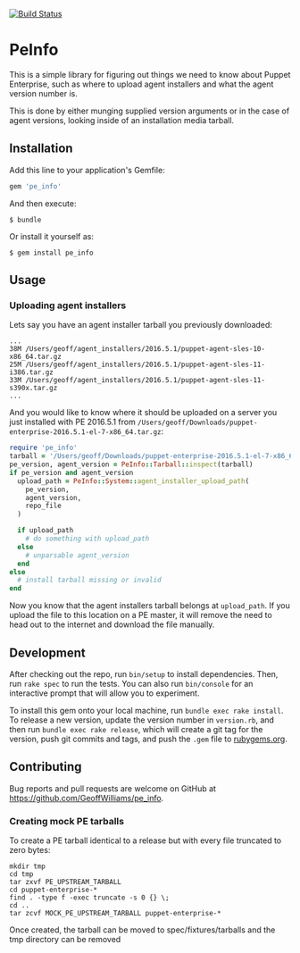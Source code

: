 [![Build Status](https://travis-ci.org/GeoffWilliams/pe_info.svg?branch=master)](https://travis-ci.org/GeoffWilliams/pe_info)
# PeInfo

This is a simple library for figuring out things we need to know about Puppet
Enterprise, such as where to upload agent installers and what the agent version
number is.

This is done by either munging supplied version arguments or in the case of
agent versions, looking inside of an installation media tarball.

## Installation

Add this line to your application's Gemfile:

```ruby
gem 'pe_info'
```

And then execute:

    $ bundle

Or install it yourself as:

    $ gem install pe_info

## Usage

### Uploading agent installers

Lets say you have an agent installer tarball you previously downloaded:
```
...
38M /Users/geoff/agent_installers/2016.5.1/puppet-agent-sles-10-x86_64.tar.gz
25M /Users/geoff/agent_installers/2016.5.1/puppet-agent-sles-11-i386.tar.gz
33M /Users/geoff/agent_installers/2016.5.1/puppet-agent-sles-11-s390x.tar.gz
...
```

And you would like to know where it should be uploaded on a server you just
installed with PE 2016.5.1 from `/Users/geoff/Downloads/puppet-enterprise-2016.5.1-el-7-x86_64.tar.gz`:

```ruby
require 'pe_info'
tarball = '/Users/geoff/Downloads/puppet-enterprise-2016.5.1-el-7-x86_64.tar.gz'
pe_version, agent_version = PeInfo::Tarball::inspect(tarball)
if pe_version and agent_version
  upload_path = PeInfo::System::agent_installer_upload_path(
    pe_version,
    agent_version,
    repo_file
  )

  if upload_path
    # do something with upload_path
  else
    # unparsable agent_version
  end
else
  # install tarball missing or invalid
end
```

Now you know that the agent installers tarball belongs at `upload_path`.  If you upload the file to this location on a PE master, it will remove the need to head out to the internet and download the file manually.

## Development

After checking out the repo, run `bin/setup` to install dependencies. Then, run `rake spec` to run the tests. You can also run `bin/console` for an interactive prompt that will allow you to experiment.

To install this gem onto your local machine, run `bundle exec rake install`. To release a new version, update the version number in `version.rb`, and then run `bundle exec rake release`, which will create a git tag for the version, push git commits and tags, and push the `.gem` file to [rubygems.org](https://rubygems.org).

## Contributing

Bug reports and pull requests are welcome on GitHub at https://github.com/GeoffWilliams/pe_info.

### Creating mock PE tarballs
To create a PE tarball identical to a release but with every file truncated to zero bytes:

```shell
mkdir tmp
cd tmp
tar zxvf PE_UPSTREAM_TARBALL
cd puppet-enterprise-*
find . -type f -exec truncate -s 0 {} \;
cd ..
tar zcvf MOCK_PE_UPSTREAM_TARBALL puppet-enterprise-*
```

Once created, the tarball can be moved to spec/fixtures/tarballs and the tmp directory can be removed
